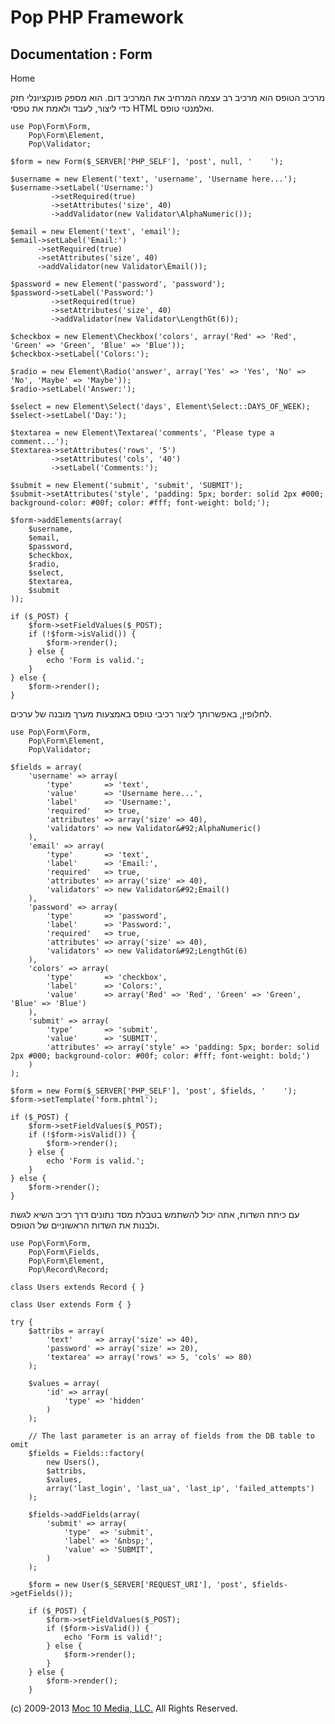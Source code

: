 Pop PHP Framework
=================

Documentation : Form
--------------------

Home

מרכיב הטופס הוא מרכיב רב עצמה המרחיב את המרכיב דום. הוא מספק פונקציונלי
חזק כדי ליצור, לעבד ולאמת את טפסי HTML ואלמנטי טופס.

    use Pop\Form\Form,
        Pop\Form\Element,
        Pop\Validator;

    $form = new Form($_SERVER['PHP_SELF'], 'post', null, '    ');

    $username = new Element('text', 'username', 'Username here...');
    $username->setLabel('Username:')
             ->setRequired(true)
             ->setAttributes('size', 40)
             ->addValidator(new Validator\AlphaNumeric());

    $email = new Element('text', 'email');
    $email->setLabel('Email:')
          ->setRequired(true)
          ->setAttributes('size', 40)
          ->addValidator(new Validator\Email());

    $password = new Element('password', 'password');
    $password->setLabel('Password:')
             ->setRequired(true)
             ->setAttributes('size', 40)
             ->addValidator(new Validator\LengthGt(6));

    $checkbox = new Element\Checkbox('colors', array('Red' => 'Red', 'Green' => 'Green', 'Blue' => 'Blue'));
    $checkbox->setLabel('Colors:');

    $radio = new Element\Radio('answer', array('Yes' => 'Yes', 'No' => 'No', 'Maybe' => 'Maybe'));
    $radio->setLabel('Answer:');

    $select = new Element\Select('days', Element\Select::DAYS_OF_WEEK);
    $select->setLabel('Day:');

    $textarea = new Element\Textarea('comments', 'Please type a comment...');
    $textarea->setAttributes('rows', '5')
             ->setAttributes('cols', '40')
             ->setLabel('Comments:');

    $submit = new Element('submit', 'submit', 'SUBMIT');
    $submit->setAttributes('style', 'padding: 5px; border: solid 2px #000; background-color: #00f; color: #fff; font-weight: bold;');

    $form->addElements(array(
        $username,
        $email,
        $password,
        $checkbox,
        $radio,
        $select,
        $textarea,
        $submit
    ));

    if ($_POST) {
        $form->setFieldValues($_POST);
        if (!$form->isValid()) {
            $form->render();
        } else {
            echo 'Form is valid.';
        }
    } else {
        $form->render();
    }

לחלופין, באפשרותך ליצור רכיבי טופס באמצעות מערך מובנה של ערכים.

    use Pop\Form\Form,
        Pop\Form\Element,
        Pop\Validator;

    $fields = array(
        'username' => array(
            'type'       => 'text',
            'value'      => 'Username here...',
            'label'      => 'Username:',
            'required'   => true,
            'attributes' => array('size' => 40),
            'validators' => new Validator&#92;AlphaNumeric()
        ),
        'email' => array(
            'type'       => 'text',
            'label'      => 'Email:',
            'required'   => true,
            'attributes' => array('size' => 40),
            'validators' => new Validator&#92;Email()
        ),
        'password' => array(
            'type'       => 'password',
            'label'      => 'Password:',
            'required'   => true,
            'attributes' => array('size' => 40),
            'validators' => new Validator&#92;LengthGt(6)
        ),
        'colors' => array(
            'type'       => 'checkbox',
            'label'      => 'Colors:',
            'value'      => array('Red' => 'Red', 'Green' => 'Green', 'Blue' => 'Blue')
        ),
        'submit' => array(
            'type'       => 'submit',
            'value'      => 'SUBMIT',
            'attributes' => array('style' => 'padding: 5px; border: solid 2px #000; background-color: #00f; color: #fff; font-weight: bold;')
        )
    );

    $form = new Form($_SERVER['PHP_SELF'], 'post', $fields, '    ');
    $form->setTemplate('form.phtml');

    if ($_POST) {
        $form->setFieldValues($_POST);
        if (!$form->isValid()) {
            $form->render();
        } else {
            echo 'Form is valid.';
        }
    } else {
        $form->render();
    }

עם כיתת השדות, אתה יכול להשתמש בטבלת מסד נתונים דרך רכיב השיא לגשת
ולבנות את השדות הראשוניים של הטופס.

    use Pop\Form\Form,
        Pop\Form\Fields,
        Pop\Form\Element,
        Pop\Record\Record;

    class Users extends Record { }

    class User extends Form { }

    try {
        $attribs = array(
            'text'     => array('size' => 40),
            'password' => array('size' => 20),
            'textarea' => array('rows' => 5, 'cols' => 80)
        );

        $values = array(
            'id' => array(
                'type' => 'hidden'
            )
        );

        // The last parameter is an array of fields from the DB table to omit
        $fields = Fields::factory(
            new Users(),
            $attribs,
            $values,
            array('last_login', 'last_ua', 'last_ip', 'failed_attempts')
        );

        $fields->addFields(array(
            'submit' => array(
                'type'  => 'submit',
                'label' => '&nbsp;',
                'value' => 'SUBMIT',
            )
        );

        $form = new User($_SERVER['REQUEST_URI'], 'post', $fields->getFields());

        if ($_POST) {
            $form->setFieldValues($_POST);
            if ($form->isValid()) {
                echo 'Form is valid!';
            } else {
                $form->render();
            }
        } else {
            $form->render();
        }

\(c) 2009-2013 [Moc 10 Media, LLC.](http://www.moc10media.com) All
Rights Reserved.
